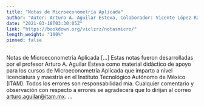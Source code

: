 ```yaml
---
title: "Notas de Microeconometría Aplicada"
author: "Autor: Arturo A. Aguilar Esteva, Colaborador: Vicente López Ramírez"
date: "2021-03-18T03:30:05Z"
link: "https://bookdown.org/viclzrz/notasmicro/"
length_weight: "100%"
pinned: false
---
```


Notas de Microeconometría Aplicada [...] Estas notas fueron desarrolladas por el profesor Arturo A. Aguilar Esteva como material didáctico de apoyo para los cursos de Microeconometría Aplicada que imparto a nivel licenciatura y maestría en el Instituto Tecnológico Autónomo de México (ITAM). Todos los errores son responsabilidad mía. Cualquier comentario y observación con respecto a errores se agradecerá que lo dirijan al correo arturo.aguilar@itam.mx. ...
